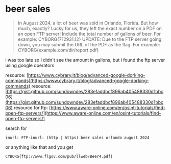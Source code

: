 # beer sales

> In August 2024, a lot of beer was sold in Orlando, Florida. But how much, exactly? Lucky for us, they left the exact number on a PDF on an open FTP server! Include the total number of gallons of beer.
> For example: CYBORG{712931.12}
> UPDATE: Due to the FTP server going down, you may submit the URL of the PDF as the flag.
> For example: CYBORG{example.com/dir/report.pdf}

i was too late so i didn't see the amount in gallons, but i found the ftp server using google operators

resource: [https://www.cybrary.it/blog/advanced-google-dorking-commands](https://www.cybrary.it/blog/advanced-google-dorking-commands)
resource: [https://gist.github.com/sundowndev/283efaddbcf896ab405488330d1bbc06](https://gist.github.com/sundowndev/283efaddbcf896ab405488330d1bbc06)
resource for ftp: [https://www.aware-online.com/en/osint-tutorials/find-open-ftp-servers/](https://www.aware-online.com/en/osint-tutorials/find-open-ftp-servers/)

search for 
```
inurl: FTP-inurl: (http | https) beer sales orlando august 2024
```
or anything like that and you get 

```
CYBORG{ftp://www.flgov.com/pub/llweb/Beer4.pdf}
```
